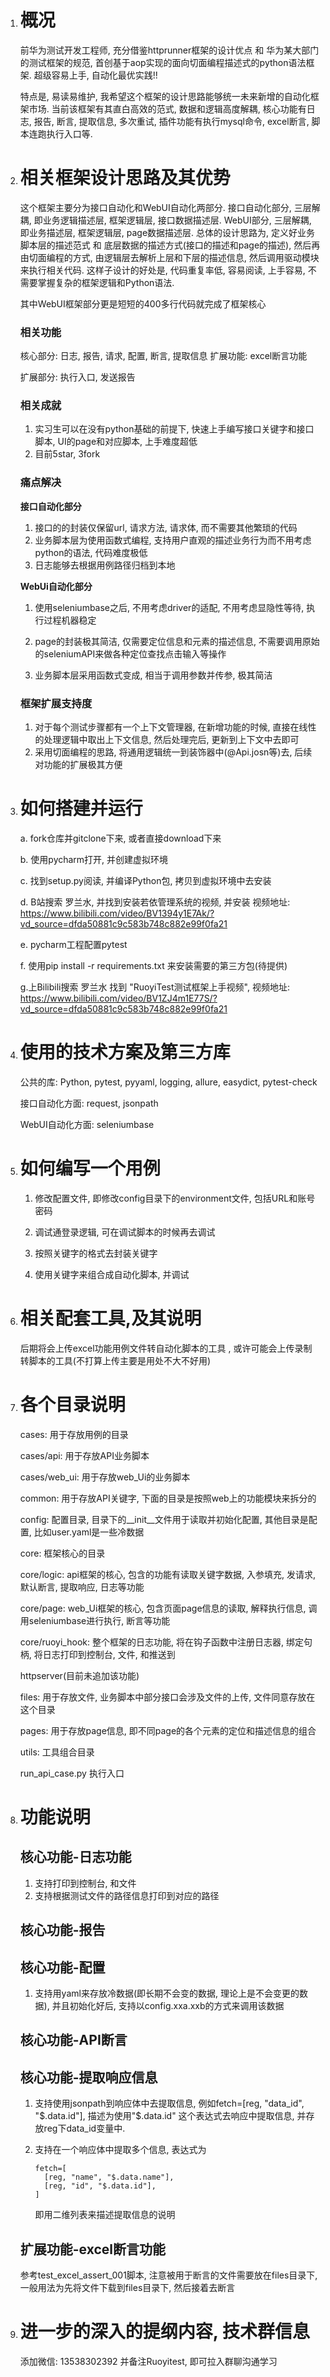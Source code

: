 1. # 概况

   前华为测试开发工程师, 充分借鉴httprunner框架的设计优点 和 华为某大部门的测试框架的规范, 首创基于aop实现的面向切面编程描述式的python语法框架. 超级容易上手, 自动化最优实践!!

    特点是, 易读易维护, 我希望这个框架的设计思路能够统一未来新增的自动化框架市场. 当前该框架有其直白高效的范式, 数据和逻辑高度解耦, 核心功能有日志, 报告, 断言, 提取信息, 多次重试, 插件功能有执行mysql命令, excel断言, 脚本连跑执行入口等. 

   

2. # 相关框架设计思路及其优势

   这个框架主要分为接口自动化和WebUI自动化两部分. 接口自动化部分, 三层解耦, 即业务逻辑描述层, 框架逻辑层, 接口数据描述层. WebUI部分, 三层解耦, 即业务描述层, 框架逻辑层, page数据描述层. 总体的设计思路为, 定义好业务脚本层的描述范式 和 底层数据的描述方式(接口的描述和page的描述), 然后再由切面编程的方式, 由逻辑层去解析上层和下层的描述信息, 然后调用驱动模块来执行相关代码. 这样子设计的好处是, 代码重复率低, 容易阅读, 上手容易, 不需要掌握复杂的框架逻辑和Python语法. 

   其中WebUI框架部分更是短短的400多行代码就完成了框架核心

   

   ### 相关功能

   核心部分: 日志, 报告, 请求, 配置, 断言, 提取信息
   扩展功能: excel断言功能

   扩展部分: 执行入口, 发送报告

   

   ### 相关成就

   1. 实习生可以在没有python基础的前提下, 快速上手编写接口关键字和接口脚本, UI的page和对应脚本, 上手难度超低
   2. 目前5star, 3fork

   

   ### 痛点解决

   **接口自动化部分**

   1. 接口的的封装仅保留url, 请求方法, 请求体, 而不需要其他繁琐的代码
   2. 业务脚本层为使用函数式编程, 支持用户直观的描述业务行为而不用考虑python的语法, 代码难度极低
   3. 日志能够去根据用例路径归档到本地

   

   **WebUi自动化部分**

   1. 使用seleniumbase之后, 不用考虑driver的适配, 不用考虑显隐性等待, 执行过程机器稳定

   2. page的封装极其简洁, 仅需要定位信息和元素的描述信息, 不需要调用原始的seleniumAPI来做各种定位查找点击输入等操作

   3. 业务脚本层采用函数式变成, 相当于调用参数并传参, 极其简洁

      

   ### 框架扩展支持度

   1. 对于每个测试步骤都有一个上下文管理器, 在新增功能的时候, 直接在线性的处理逻辑中取出上下文信息, 然后处理完后, 更新到上下文中去即可
   2. 采用切面编程的思路, 将通用逻辑统一到装饰器中(@Api.josn等)去, 后续对功能的扩展极其方便

   

3. # 如何搭建并运行

   a. fork仓库并gitclone下来, 或者直接download下来

   b. 使用pycharm打开, 并创建虚拟环境

   c. 找到setup.py阅读, 并编译Python包, 拷贝到虚拟环境中去安装

   d. B站搜索 罗兰水, 并找到安装若依管理系统的视频, 并安装
       视频地址: https://www.bilibili.com/video/BV1394y1E7Ak/?vd_source=dfda50881c9c583b748c882e99f0fa21

   e. pycharm工程配置pytest

   f. 使用pip install -r requirements.txt 来安装需要的第三方包(待提供)

   g.上Bilibili搜索 罗兰水 找到 "RuoyiTest测试框架上手视频", 视频地址: https://www.bilibili.com/video/BV1ZJ4m1E77S/?vd_source=dfda50881c9c583b748c882e99f0fa21
   
4. # 使用的技术方案及第三方库

   公共的库: Python, pytest, pyyaml, logging, allure, easydict, pytest-check

   接口自动化方面: request, jsonpath

   WebUI自动化方面: seleniumbase

   

5. # 如何编写一个用例

   1. 修改配置文件, 即修改config目录下的environment文件, 包括URL和账号密码

   2. 调试通登录逻辑, 可在调试脚本的时候再去调试

   3. 按照关键字的格式去封装关键字

   4. 使用关键字来组合成自动化脚本, 并调试

      

6. # 相关配套工具,及其说明

   后期将会上传excel功能用例文件转自动化脚本的工具 , 或许可能会上传录制转脚本的工具(不打算上传主要是用处不大不好用)

   

7. # 各个目录说明

   cases: 用于存放用例的目录

   cases/api: 用于存放API业务脚本

   cases/web_ui: 用于存放web_Ui的业务脚本

   common: 用于存放API关键字, 下面的目录是按照web上的功能模块来拆分的

   config: 配置目录, 目录下的__init__文件用于读取并初始化配置, 其他目录是配置, 比如user.yaml是一些冷数据

   core: 框架核心的目录

   core/logic: api框架的核心, 包含的功能有读取关键字数据, 入参填充, 发请求, 默认断言, 提取响应, 日志等功能

   core/page: web_Ui框架的核心, 包含页面page信息的读取, 解释执行信息, 调用seleniumbase进行执行, 断言等功能

   core/ruoyi_hook: 整个框架的日志功能, 将在钩子函数中注册日志器, 绑定句柄, 将日志打印到控制台, 文件, 和推送到

   httpserver(目前未追加该功能)

   files: 用于存放文件, 业务脚本中部分接口会涉及文件的上传, 文件同意存放在这个目录

   pages: 用于存放page信息, 即不同page的各个元素的定位和描述信息的组合

   utils: 工具组合目录

   run_api_case.py 执行入口

8. # 功能说明

   ## 核心功能-日志功能

   1. 支持打印到控制台, 和文件
   2. 支持根据测试文件的路径信息打印到对应的路径

   

   ## 核心功能-报告

   

   ## 核心功能-配置

   1. 支持用yaml来存放冷数据(即长期不会变的数据, 理论上是不会变更的数据), 并且初始化好后, 支持以config.xxa.xxb的方式来调用该数据

   

   ## 核心功能-API断言

   

   ## 核心功能-提取响应信息

   1. 支持使用jsonpath到响应体中去提取信息, 例如fetch=[reg, "data_id", "$.data.id"], 描述为使用"$.data.id" 这个表达式去响应中提取信息, 并存放reg下data_id变量中.

   2. 支持在一个响应体中提取多个信息, 表达式为

      ```
      fetch=[
      	[reg, "name", "$.data.name"],
      	[reg, "id", "$.data.id"],
      ]
      ```

      即用二维列表来描述提取信息的说明

   ## 扩展功能-excel断言功能

   参考test_excel_assert_001脚本, 注意被用于断言的文件需要放在files目录下, 一般用法为先将文件下载到files目录下, 然后接着去断言

   
   
9. # 进一步的深入的提纲内容, 技术群信息

   添加微信: 13538302392 并备注Ruoyitest, 即可拉入群聊沟通学习